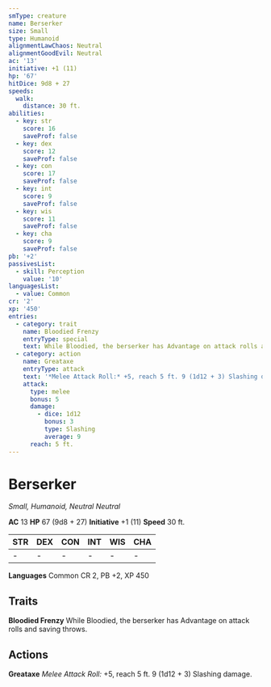 ```yaml
---
smType: creature
name: Berserker
size: Small
type: Humanoid
alignmentLawChaos: Neutral
alignmentGoodEvil: Neutral
ac: '13'
initiative: +1 (11)
hp: '67'
hitDice: 9d8 + 27
speeds:
  walk:
    distance: 30 ft.
abilities:
  - key: str
    score: 16
    saveProf: false
  - key: dex
    score: 12
    saveProf: false
  - key: con
    score: 17
    saveProf: false
  - key: int
    score: 9
    saveProf: false
  - key: wis
    score: 11
    saveProf: false
  - key: cha
    score: 9
    saveProf: false
pb: '+2'
passivesList:
  - skill: Perception
    value: '10'
languagesList:
  - value: Common
cr: '2'
xp: '450'
entries:
  - category: trait
    name: Bloodied Frenzy
    entryType: special
    text: While Bloodied, the berserker has Advantage on attack rolls and saving throws.
  - category: action
    name: Greataxe
    entryType: attack
    text: '*Melee Attack Roll:* +5, reach 5 ft. 9 (1d12 + 3) Slashing damage.'
    attack:
      type: melee
      bonus: 5
      damage:
        - dice: 1d12
          bonus: 3
          type: Slashing
          average: 9
      reach: 5 ft.
---
```


# Berserker
*Small, Humanoid, Neutral Neutral*

**AC** 13
**HP** 67 (9d8 + 27)
**Initiative** +1 (11)
**Speed** 30 ft.

| STR | DEX | CON | INT | WIS | CHA |
| --- | --- | --- | --- | --- | --- |
| - | - | - | - | - | - |

**Languages** Common
CR 2, PB +2, XP 450

## Traits

**Bloodied Frenzy**
While Bloodied, the berserker has Advantage on attack rolls and saving throws.

## Actions

**Greataxe**
*Melee Attack Roll:* +5, reach 5 ft. 9 (1d12 + 3) Slashing damage.
